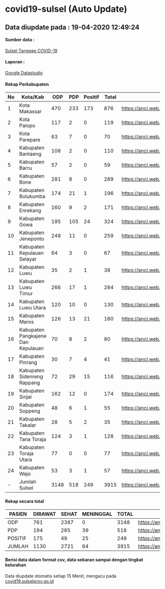 # covid19-sulsel (Auto Update)

## Data diupdate pada : 19-04-2020 12:49:24

#### Sumber data :
[Sulsel Tanggap COVID-19](https://covid19.sulselprov.go.id)

#### Laporan :
[Google Datastudio](https://datastudio.google.com/reporting/29b5c6e3-f3d8-4c7e-a88b-39df6365b057)

#### Rekap Perkabupaten 
|No|Kota/Kab|ODP|PDP|Positif|Total|Link|
| --- | --- | --- | --- | --- | --- | --- |
|1|Kota Makassar|470|233|173|876|https://anci.web.id/cor/kota_makassar|
|2|Kota Palopo|117|2|0|119|https://anci.web.id/cor/kota_palopo|
|3|Kota Parepare|63|7|0|70|https://anci.web.id/cor/kota_parepare|
|4|Kabupaten Bantaeng|108|2|0|110|https://anci.web.id/cor/kabupaten_bantaeng|
|5|Kabupaten Barru|57|2|0|59|https://anci.web.id/cor/kabupaten_barru|
|6|Kabupaten Bone|281|8|0|289|https://anci.web.id/cor/kabupaten_bone|
|7|Kabupaten Bulukumba|174|21|1|196|https://anci.web.id/cor/kabupaten_bulukumba|
|8|Kabupaten Enrekang|160|9|2|171|https://anci.web.id/cor/kabupaten_enrekang|
|9|Kabupaten Gowa|195|105|24|324|https://anci.web.id/cor/kabupaten_gowa|
|10|Kabupaten Jeneponto|248|11|0|259|https://anci.web.id/cor/kabupaten_jeneponto|
|11|Kabupaten Kepulauan Selayar|64|3|0|67|https://anci.web.id/cor/kabupaten_kepulauan_selayar|
|12|Kabupaten Luwu|35|2|1|38|https://anci.web.id/cor/kabupaten_luwu|
|13|Kabupaten Luwu Timur|266|17|1|284|https://anci.web.id/cor/kabupaten_luwu_timur|
|14|Kabupaten Luwu Utara|120|10|0|130|https://anci.web.id/cor/kabupaten_luwu_utara|
|15|Kabupaten Maros|126|13|21|160|https://anci.web.id/cor/kabupaten_maros|
|16|Kabupaten Pangkajene Dan Kepulauan|70|8|2|80|https://anci.web.id/cor/kabupaten_pangkajene_dan_kepulauan|
|17|Kabupaten Pinrang|30|7|4|41|https://anci.web.id/cor/kabupaten_pinrang|
|18|Kabupaten Sidenreng Rappang|72|29|15|116|https://anci.web.id/cor/kabupaten_sidenreng_rappang|
|19|Kabupaten Sinjai|162|12|0|174|https://anci.web.id/cor/kabupaten_sinjai|
|20|Kabupaten Soppeng|48|6|1|55|https://anci.web.id/cor/kabupaten_soppeng|
|21|Kabupaten Takalar|28|5|2|35|https://anci.web.id/cor/kabupaten_takalar|
|22|Kabupaten Tana Toraja|124|3|1|128|https://anci.web.id/cor/kabupaten_tana_toraja|
|23|Kabupaten Toraja Utara|77|0|0|77|https://anci.web.id/cor/kabupaten_toraja_utara|
|24|Kabupaten Wajo|53|3|1|57|https://anci.web.id/cor/kabupaten_wajo|
|-|Jumlah Sulsel|3148|518|249|3915|https://anci.web.id/cor/jumlah_sulsel|

#### Rekap secara total

| PASIEN | DIRAWAT | SEHAT | MENINGGAL | TOTAL | LINK |
| ---- | -------- | ---- | ---- |  ---- | ---- |
| ODP | 761 | 2387 | 0 | 3148 | https://anci.web.id/cor/odp_detail.html |
| PDP | 194 | 285 | 39 | 518 | https://anci.web.id/cor/pdp_detail.html |
| POSITIF | 175 | 49 | 25 | 249 | https://anci.web.id/cor/positif_detail.html |
| JUMLAH | 1130 | 2721 | 64 | 3915 | https://anci.web.id/cor/jumlah_sulsel/ |

 
#### Berisi data dalam format csv, data sebaran sampai dengan tingkat kelurahan

Data diupdate otomatis setiap 15 Menit, mengacu pada [covid19.sulselprov.go.id](https://covid19.sulselprov.go.id)



